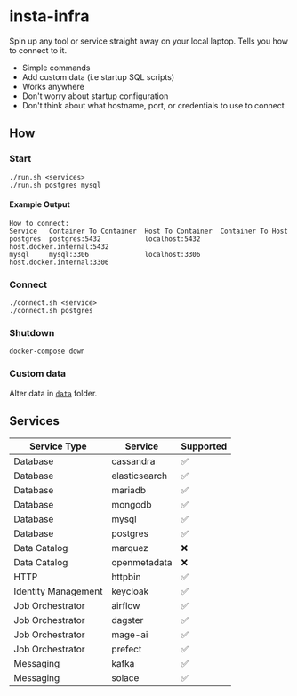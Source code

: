 # insta-infra

Spin up any tool or service straight away on your local laptop. Tells you how to connect to it.

- Simple commands
- Add custom data (i.e startup SQL scripts)
- Works anywhere
- Don't worry about startup configuration
- Don't think about what hostname, port, or credentials to use to connect

## How

### Start

```shell
./run.sh <services>
./run.sh postgres mysql
```

#### Example Output

```shell
How to connect:
Service   Container To Container  Host To Container  Container To Host
postgres  postgres:5432           localhost:5432     host.docker.internal:5432
mysql     mysql:3306              localhost:3306     host.docker.internal:3306
```

### Connect

```shell
./connect.sh <service>
./connect.sh postgres
```

### Shutdown

```shell
docker-compose down
```

### Custom data

Alter data in [`data`](data) folder.

## Services

| Service Type        | Service       | Supported |
|---------------------|---------------|-----------|
| Database            | cassandra     | ✅         |
| Database            | elasticsearch | ✅         |
| Database            | mariadb       | ✅         |
| Database            | mongodb       | ✅         |
| Database            | mysql         | ✅         |
| Database            | postgres      | ✅         |
| Data Catalog        | marquez       | ❌         |
| Data Catalog        | openmetadata  | ❌         |
| HTTP                | httpbin       | ✅         |
| Identity Management | keycloak      | ✅         |
| Job Orchestrator    | airflow       | ✅         |
| Job Orchestrator    | dagster       | ✅         |
| Job Orchestrator    | mage-ai       | ✅         |
| Job Orchestrator    | prefect       | ✅         |
| Messaging           | kafka         | ✅         |
| Messaging           | solace        | ✅         |
